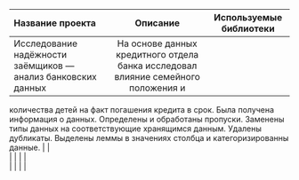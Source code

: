 | **Название проекта**        | **Описание**          |   **Используемые библиотеки**      | 
|:----------------------------|:---------------------:|:----------------------------------:|
| Исследование надёжности заёмщиков — анализ банковских данных                           |На основе данных кредитного отдела банка исследовал влияние семейного положения и
количества детей на факт погашения кредита в срок. Была получена информация о
данных. Определены и обработаны пропуски. Заменены типы данных на соответствующие
хранящимся данным. Удалены дубликаты. Выделены леммы в значениях столбца и
категоризированны данные.                       |                                    |   
|    |   |   |   
|    |   |   |  
